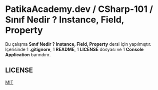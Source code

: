# PatikaAcademy.dev / CSharp-101 / Sınıf Nedir ? Instance, Field, Property
Bu çalışma **Sınıf Nedir ? Instance, Field, Property** dersi için yapılmıştır. İçerisinde 1 **.gitignore**, 1 **README**, 1 **LICENSE** dosyası ve 1 **Console Application** barındırır.

## LICENSE
[MIT](LICENSE)